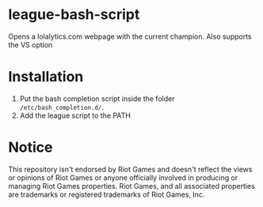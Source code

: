 # league-bash-script
Opens a lolalytics.com webpage with the current champion. Also supports the VS option


# Installation

1. Put the bash completion script inside the folder `/etc/bash_completion.d/`.
2. Add the league script to the PATH



# Notice

This repository isn't endorsed by Riot Games and doesn't reflect the views or opinions of Riot Games or anyone officially involved in producing or managing Riot Games properties. Riot Games, and all associated properties are trademarks or registered trademarks of Riot Games, Inc.
